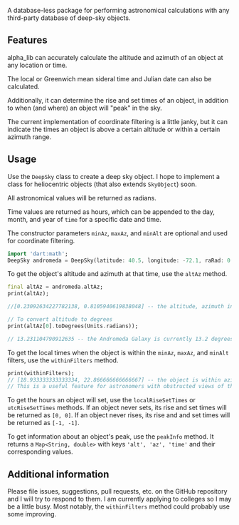 <!-- 
This README describes the package. If you publish this package to pub.dev,
this README's contents appear on the landing page for your package.

For information about how to write a good package README, see the guide for
[writing package pages](https://dart.dev/guides/libraries/writing-package-pages). 

For general information about developing packages, see the Dart guide for
[creating packages](https://dart.dev/guides/libraries/create-library-packages)
and the Flutter guide for
[developing packages and plugins](https://flutter.dev/developing-packages). 
-->

A database-less package for performing astronomical calculations with any third-party database of deep-sky objects. 

## Features

alpha_lib can accurately calculate the altitude and azimuth of an object at any location or time. 

The local or Greenwich mean sideral time and Julian date can also be calculated.

Additionally, it can determine the rise and set times of an object, in addition to when (and where) an object will "peak" in the sky.

The current implementation of coordinate filtering is a little janky, but it can indicate the times an object is above a certain altitude or within a certain azimuth range.

## Usage

Use the ```DeepSky``` class to create a deep sky object. I hope to implement a class for heliocentric objects (that also extends ```SkyObject```) soon. 

All astronomical values will be returned as radians.

Time values are returned as hours, which can be appended to the day, month, and year of ```time``` for a specific date and time.

The constructor parameters ```minAz```, ```maxAz```, and ```minAlt``` are optional and used for coordinate filtering. 

```dart
import 'dart:math';
DeepSky andromeda = DeepSky(latitude: 40.5, longitude: -72.1, raRad: 0.01243, decRad: 0.7191, time: DateTime.timestamp(), utcOffset: -5, minAz: 200, maxAz: 300, minAlt: 40);
```

To get the object's altitude and azimuth at that time, use the ```altAz``` method. 

```dart
final altAz = andromeda.altAz;
print(altAz);

//[0.23092634227782138, 0.8105940619838048] -- the altitude, azimuth in radians 

// To convert altitude to degrees
print(altAz[0].toDegrees(Units.radians));

// 13.231104790912635 -- the Andromeda Galaxy is currently 13.2 degrees above the horizon
```

To get the local times when the object is within the ```minAz```, ```maxAz```, and ```minAlt``` filters, use the ```withinFilters``` method. 

```dart
print(withinFilters);
// [18.933333333333334, 22.866666666666667] -- the object is within azimuths 200° and 300° and 40° above the horizon from about 19:00 to about 23:00. 
// This is a useful feature for astronomers with obstructed views of the sky.
```

To get the hours an object will set, use the ```localRiseSetTimes``` or ```utcRiseSetTimes``` methods. 
If an object never sets, its rise and set times will be returned as ```[0, 0]```.
If an object never rises, its rise and and set times will be returned as ```[-1, -1]```.

To get information about an object's peak, use the ```peakInfo``` method. It returns a ```Map<String, double>``` with keys ```'alt', 'az', 'time'``` and their corresponding values.

## Additional information
 
Please file issues, suggestions, pull requests, etc. on the GitHub repository and I will try to respond to them. I am currently applying to colleges so I may be a little busy.
Most notably, the ```withinFilters``` method could probably use some improving. 

